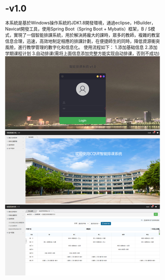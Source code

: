 # -v1.0
本系統是基於Windows操作系統的JDK1.8開發環境，通過eclipse，HBuilder，Navicat開發工具，使用Spring Boot（Spring Boot + Mybatis）框架，B / S模式，實現了一個智能排課系統，用於解決將龐大的課時，眾多的教師，複雜的教室信息合理，迅速，高效地制定相應的排課計劃，在便捷師生的同時，降低資源衝突風險，進行教學管理的數字化和信息化。
使用流程如下：
1.添加基础信息
2.添加学期课程计划
3.自动排课(需将上面信息添加完整方能实现自动排课，否则不成功)
![image](https://github.com/RunNamely/-v1.0/blob/master/img/CACSS1.png)
![image](https://github.com/RunNamely/-v1.0/blob/master/img/CACSS2.png)
![image](https://github.com/RunNamely/-v1.0/blob/master/img/CACSS3.png)
